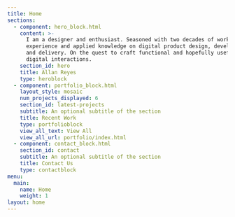 ```yaml
---
title: Home
sections:
  - component: hero_block.html
    content: >-
      I am a designer and enthusiast. Seasoned with two decades of working
      experience and applied knowledge on digital product design, development
      and delivery. On the quest to craft functional and hopefully useful
      digital interactions.
    section_id: hero
    title: Allan Reyes
    type: heroblock
  - component: portfolio_block.html
    layout_style: mosaic
    num_projects_displayed: 6
    section_id: latest-projects
    subtitle: An optional subtitle of the section
    title: Recent Work
    type: portfolioblock
    view_all_text: View All
    view_all_url: portfolio/index.html
  - component: contact_block.html
    section_id: contact
    subtitle: An optional subtitle of the section
    title: Contact Us
    type: contactblock
menu:
  main:
    name: Home
    weight: 1
layout: home
---
```


